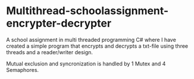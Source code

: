 # Multithread-schoolassignment-encrypter-decrypter
A school assignment in multi threaded programming C#
where I have created a simple program that encrypts and decrypts
a txt-file using three threads and a reader/writer design.

Mutual exclusion and syncronization is handled by
1 Mutex and 4 Semaphores.
